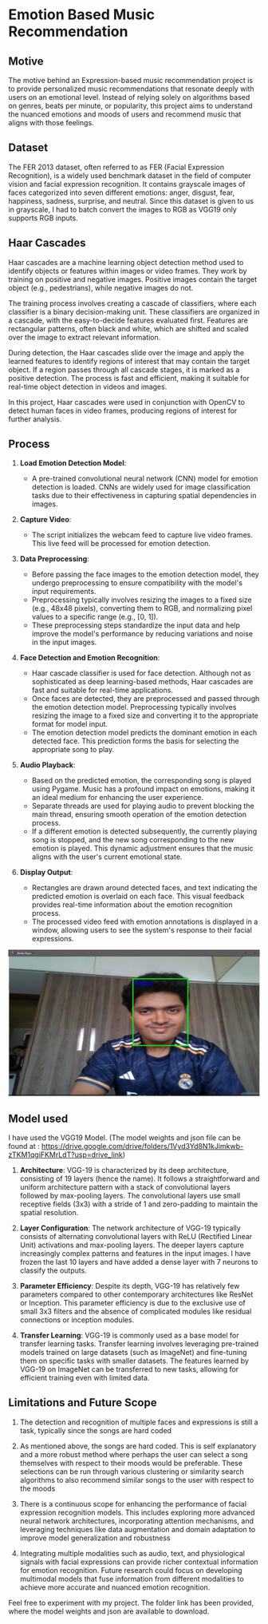 
# Emotion Based Music Recommendation

## Motive

The motive behind an Expression-based music recommendation project is to provide personalized music recommendations that resonate deeply with users on an emotional level. Instead of relying solely on algorithms based on genres, beats per minute, or popularity, this project aims to understand the nuanced emotions and moods of users and recommend music that aligns with those feelings.

## Dataset

The FER 2013 dataset, often referred to as FER (Facial Expression Recognition), is a widely used benchmark dataset in the field of computer vision and facial expression recognition. It contains grayscale images of faces categorized into seven different emotions: anger, disgust, fear, happiness, sadness, surprise, and neutral. Since this dataset is given to us in grayscale, I had to batch convert the images to RGB as VGG19 only supports RGB inputs.

## Haar Cascades

Haar cascades are a machine learning object detection method used to identify objects or features within images or video frames. They work by training on positive and negative images. Positive images contain the target object (e.g., pedestrians), while negative images do not.

The training process involves creating a cascade of classifiers, where each classifier is a binary decision-making unit. These classifiers are organized in a cascade, with the easy-to-decide features evaluated first. Features are rectangular patterns, often black and white, which are shifted and scaled over the image to extract relevant information.

During detection, the Haar cascades slide over the image and apply the learned features to identify regions of interest that may contain the target object. If a region passes through all cascade stages, it is marked as a positive detection. The process is fast and efficient, making it suitable for real-time object detection in videos and images.

In this project, Haar cascades were used in conjunction with OpenCV to detect human faces in video frames, producing regions of interest for further analysis.

## Process

1. **Load Emotion Detection Model**:
   - A pre-trained convolutional neural network (CNN) model for emotion detection is loaded. CNNs are widely used for image classification tasks due to their effectiveness in capturing spatial dependencies in images.

2. **Capture Video**:
   - The script initializes the webcam feed to capture live video frames. This live feed will be processed for emotion detection.

3. **Data Preprocessing**:
   - Before passing the face images to the emotion detection model, they undergo preprocessing to ensure compatibility with the model's input requirements.
   - Preprocessing typically involves resizing the images to a fixed size (e.g., 48x48 pixels), converting them to RGB, and normalizing pixel values to a specific range (e.g., [0, 1]).
   - These preprocessing steps standardize the input data and help improve the model's performance by reducing variations and noise in the input images.

4. **Face Detection and Emotion Recognition**:
   - Haar cascade classifier is used for face detection. Although not as sophisticated as deep learning-based methods, Haar cascades are fast and suitable for real-time applications.
   - Once faces are detected, they are preprocessed and passed through the emotion detection model. Preprocessing typically involves resizing the image to a fixed size and converting it to the appropriate format for model input.
   - The emotion detection model predicts the dominant emotion in each detected face. This prediction forms the basis for selecting the appropriate song to play.

5. **Audio Playback**:
   - Based on the predicted emotion, the corresponding song is played using Pygame. Music has a profound impact on emotions, making it an ideal medium for enhancing the user experience.
   - Separate threads are used for playing audio to prevent blocking the main thread, ensuring smooth operation of the emotion detection process.
   - If a different emotion is detected subsequently, the currently playing song is stopped, and the new song corresponding to the new emotion is played. This dynamic adjustment ensures that the music aligns with the user's current emotional state.

6. **Display Output**:
   - Rectangles are drawn around detected faces, and text indicating the predicted emotion is overlaid on each face. This visual feedback provides real-time information about the emotion recognition process.
   - The processed video feed with emotion annotations is displayed in a window, allowing users to see the system's response to their facial expressions.

![Output Window](assets\happy.jpg)

## Model used

I have used the VGG19 Model. (The model weights and json file can be found at :
<https://drive.google.com/drive/folders/1Vyd3Yd8N1kJimkwb-zTKM1qgiFKMrLdT?usp=drive_link>)

1. **Architecture**: VGG-19 is characterized by its deep architecture, consisting of 19 layers (hence the name). It follows a straightforward and uniform architecture pattern with a stack of convolutional layers followed by max-pooling layers. The convolutional layers use small receptive fields (3x3) with a stride of 1 and zero-padding to maintain the spatial resolution.

2. **Layer Configuration**: The network architecture of VGG-19 typically consists of alternating convolutional layers with ReLU (Rectified Linear Unit) activations and max-pooling layers. The deeper layers capture increasingly complex patterns and features in the input images. I have frozen the last 10 layers and have added a dense layer with 7 neurons to classify the outputs.

3. **Parameter Efficiency**: Despite its depth, VGG-19 has relatively few parameters compared to other contemporary architectures like ResNet or Inception. This parameter efficiency is due to the exclusive use of small 3x3 filters and the absence of complicated modules like residual connections or inception modules.

4. **Transfer Learning**: VGG-19 is commonly used as a base model for transfer learning tasks. Transfer learning involves leveraging pre-trained models trained on large datasets (such as ImageNet) and fine-tuning them on specific tasks with smaller datasets. The features learned by VGG-19 on ImageNet can be transferred to new tasks, allowing for efficient training even with limited data.

## Limitations and Future Scope

1. The detection and recognition of multiple faces and expressions is still a task, typically since the songs are hard coded

2. As mentioned above, the songs are hard coded. This is self explanatory and a more robust method where perhaps the user can select a song themselves with respect to their moods would be preferable. These selections can be run through various clustering or similarity search algorithms to also recommend similar songs to the user with respect to the moods

3. There is a continuous scope for enhancing the performance of facial expression recognition models. This includes exploring more advanced neural network architectures, incorporating attention mechanisms, and leveraging techniques like data augmentation and domain adaptation to improve model generalization and robustness

4. Integrating multiple modalities such as audio, text, and physiological signals with facial expressions can provide richer contextual information for emotion recognition. Future research could focus on developing multimodal models that fuse information from different modalities to achieve more accurate and nuanced emotion recognition.

Feel free to experiment with my project. The folder link has been provided, where the model weights and json are available to download.
